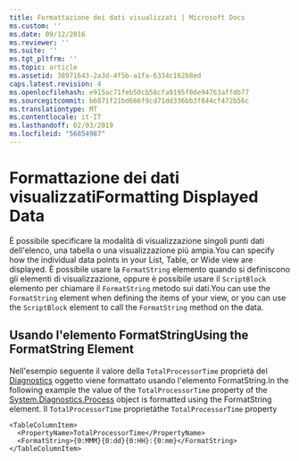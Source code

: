 ```yaml
---
title: Formattazione dei dati visualizzati | Microsoft Docs
ms.custom: ''
ms.date: 09/12/2016
ms.reviewer: ''
ms.suite: ''
ms.tgt_pltfrm: ''
ms.topic: article
ms.assetid: 38971643-2a3d-4f5b-a1fa-6334c162b8ed
caps.latest.revision: 4
ms.openlocfilehash: e915ac71feb50cb58cfa9195f0de94763affdb77
ms.sourcegitcommit: b6871f21bd666f9cd71dd336bb3f844cf472b56c
ms.translationtype: MT
ms.contentlocale: it-IT
ms.lasthandoff: 02/03/2019
ms.locfileid: "56854987"
---
```

# <a name="formatting-displayed-data"></a><span data-ttu-id="7d3e3-102">Formattazione dei dati visualizzati</span><span class="sxs-lookup"><span data-stu-id="7d3e3-102">Formatting Displayed Data</span></span>

<span data-ttu-id="7d3e3-103">È possibile specificare la modalità di visualizzazione singoli punti dati dell'elenco, una tabella o una visualizzazione più ampia.</span><span class="sxs-lookup"><span data-stu-id="7d3e3-103">You can specify how the individual data points in your List, Table, or Wide view are displayed.</span></span> <span data-ttu-id="7d3e3-104">È possibile usare la `FormatString` elemento quando si definiscono gli elementi di visualizzazione, oppure è possibile usare il `ScriptBlock` elemento per chiamare il `FormatString` metodo sui dati.</span><span class="sxs-lookup"><span data-stu-id="7d3e3-104">You can use the `FormatString` element when defining the items of your view, or you can use the `ScriptBlock` element to call the `FormatString` method on the data.</span></span>

## <a name="using-the-formatstring-element"></a><span data-ttu-id="7d3e3-105">Usando l'elemento FormatString</span><span class="sxs-lookup"><span data-stu-id="7d3e3-105">Using the FormatString Element</span></span>

<span data-ttu-id="7d3e3-106">Nell'esempio seguente il valore della `TotalProcessorTime` proprietà del [Diagnostics](/dotnet/api/System.Diagnostics.Process) oggetto viene formattato usando l'elemento FormatString.</span><span class="sxs-lookup"><span data-stu-id="7d3e3-106">In the following example the value of the `TotalProcessorTime` property of the [System.Diagnostics.Process](/dotnet/api/System.Diagnostics.Process) object is formatted using the FormatString element.</span></span> <span data-ttu-id="7d3e3-107">Il `TotalProcessorTime` proprietà</span><span class="sxs-lookup"><span data-stu-id="7d3e3-107">the `TotalProcessorTime` property</span></span>

```
<TableColumnItem>
  <PropertyName>TotalProcessorTime</PropertyName>
  <FormatString>{0:MMM}{0:dd}{0:HH}:{0:mm}</FormatString>
</TableColumnItem>
```




